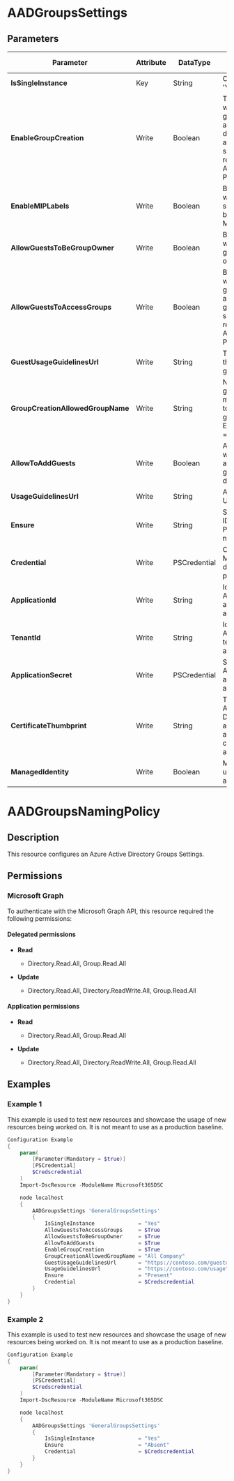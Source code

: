 ﻿# AADGroupsSettings

## Parameters

| Parameter | Attribute | DataType | Description | Allowed Values |
| --- | --- | --- | --- | --- |
| **IsSingleInstance** | Key | String | Only valid value is 'Yes'. | `Yes` |
| **EnableGroupCreation** | Write | Boolean | The flag indicating whether Office 365 group creation is allowed in the directory by non-admin users. This setting does not require an Azure Active Directory Premium P1 license. | |
| **EnableMIPLabels** | Write | Boolean | Boolean indicating whether or not sensitivity labels can be assigned to M365-groups. | |
| **AllowGuestsToBeGroupOwner** | Write | Boolean | Boolean indicating whether or not a guest user can be an owner of groups. | |
| **AllowGuestsToAccessGroups** | Write | Boolean | Boolean indicating whether or not a guest user can have access to Office 365 groups content. This setting does not require an Azure Active Directory Premium P1 license. | |
| **GuestUsageGuidelinesUrl** | Write | String | The url of a link to the guest usage guidelines. | |
| **GroupCreationAllowedGroupName** | Write | String | Name of the security group for which the members are allowed to create Office 365 groups even when EnableGroupCreation == false. | |
| **AllowToAddGuests** | Write | Boolean | A boolean indicating whether or not is allowed to add guests to this directory. | |
| **UsageGuidelinesUrl** | Write | String | A link to the Group Usage Guidelines. | |
| **Ensure** | Write | String | Specify if the Entra ID Groups Naming Policy should exist or not. | `Present`, `Absent` |
| **Credential** | Write | PSCredential | Credentials for the Microsoft Graph delegated permissions. | |
| **ApplicationId** | Write | String | Id of the Azure Active Directory application to authenticate with. | |
| **TenantId** | Write | String | Id of the Azure Active Directory tenant used for authentication. | |
| **ApplicationSecret** | Write | PSCredential | Secret of the Azure Active Directory application to authenticate with. | |
| **CertificateThumbprint** | Write | String | Thumbprint of the Azure Active Directory application's authentication certificate to use for authentication. | |
| **ManagedIdentity** | Write | Boolean | Managed ID being used for authentication. | |

# AADGroupsNamingPolicy

## Description

This resource configures an Azure Active Directory Groups Settings.

## Permissions

### Microsoft Graph

To authenticate with the Microsoft Graph API, this resource required the following permissions:

#### Delegated permissions

- **Read**

    - Directory.Read.All, Group.Read.All

- **Update**

    - Directory.Read.All, Directory.ReadWrite.All, Group.Read.All

#### Application permissions

- **Read**

    - Directory.Read.All, Group.Read.All

- **Update**

    - Directory.Read.All, Directory.ReadWrite.All, Group.Read.All

## Examples

### Example 1

This example is used to test new resources and showcase the usage of new resources being worked on.
It is not meant to use as a production baseline.

```powershell
Configuration Example
{
    param(
        [Parameter(Mandatory = $true)]
        [PSCredential]
        $Credscredential
    )
    Import-DscResource -ModuleName Microsoft365DSC

    node localhost
    {
        AADGroupsSettings 'GeneralGroupsSettings'
        {
            IsSingleInstance              = "Yes"
            AllowGuestsToAccessGroups     = $True
            AllowGuestsToBeGroupOwner     = $True
            AllowToAddGuests              = $True
            EnableGroupCreation           = $True
            GroupCreationAllowedGroupName = "All Company"
            GuestUsageGuidelinesUrl       = "https://contoso.com/guestusage"
            UsageGuidelinesUrl            = "https://contoso.com/usage"
            Ensure                        = "Present"
            Credential                    = $Credscredential
        }
    }
}
```

### Example 2

This example is used to test new resources and showcase the usage of new resources being worked on.
It is not meant to use as a production baseline.

```powershell
Configuration Example
{
    param(
        [Parameter(Mandatory = $true)]
        [PSCredential]
        $Credscredential
    )
    Import-DscResource -ModuleName Microsoft365DSC

    node localhost
    {
        AADGroupsSettings 'GeneralGroupsSettings'
        {
            IsSingleInstance              = "Yes"
            Ensure                        = "Absent"
            Credential                    = $Credscredential
        }
    }
}
```

